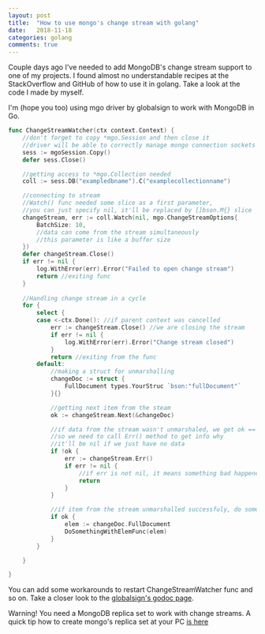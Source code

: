 ```yaml
---
layout: post
title:  "How to use mongo's change stream with golang"
date:   2018-11-18
categories: golang
comments: true
---
```

Couple days ago I've needed to add MongoDB's change stream support to one of my projects. I found almost no understandable recipes at the StackOverflow and GitHub of how to use it in golang. Take a look at the code I made by myself.

I'm (hope you too) using mgo driver by globalsign to work with MongoDB in Go.

```go
func ChangeStreamWatcher(ctx context.Context) {
    //don't forget to copy *mgo.Session and then close it
    //driver will be able to correctly manage mongo connection sockets
	sess := mgoSession.Copy()
	defer sess.Close()

	//getting access to *mgo.Collection needed
	coll := sess.DB("exampledbname").C("examplecollectionname")

    //connecting to stream
    //Watch() func needed some slice as a first parameter,
    //you can just specify nil, it'll be replaced by []bson.M{} slice
	changeStream, err := coll.Watch(nil, mgo.ChangeStreamOptions{
        BatchSize: 10, 
        //data can come from the stream simultaneously
        //this parameter is like a buffer size
	})
	defer changeStream.Close()
	if err != nil {
		log.WithError(err).Error("Failed to open change stream")
		return //exiting func
	}
	
	//Handling change stream in a cycle
	for {
		select {
		case <-ctx.Done(): //if parent context was cancelled
			err := changeStream.Close() //we are closing the stream
			if err != nil {
				log.WithError(err).Error("Change stream closed")
			}
			return //exiting from the func
		default:
			//making a struct for unmarshalling
			changeDoc := struct {
				FullDocument types.YourStruc `bson:"fullDocument"`
			}{}

			//getting next item from the steam
			ok := changeStream.Next(&changeDoc)

			//if data from the stream wasn't unmarshaled, we get ok == false as a result
			//so we need to call Err() method to get info why
			//it'll be nil if we just have no data
			if !ok {
				err := changeStream.Err()
				if err != nil {
					//if err is not nil, it means something bad happened, let's finish our func
					return
				}
			}

			//if item from the stream unmarshalled successfuly, do something with it
			if ok {
				elem := changeDoc.FullDocument
				DoSomethingWithElemFunc(elem)
			}
		}

	}

}
```

You can add some workarounds to restart ChangeStreamWatcher func and so on. Take a closer look to the [globalsign's godoc page](https://godoc.org/github.com/globalsign/mgo).

Warning! You need a MongoDB replica set to work with change streams. A quick tip how to create mongo's replica set at your PC [is here](https://37yonub.ru/articles/mongo-replica-set-docker-localhost)